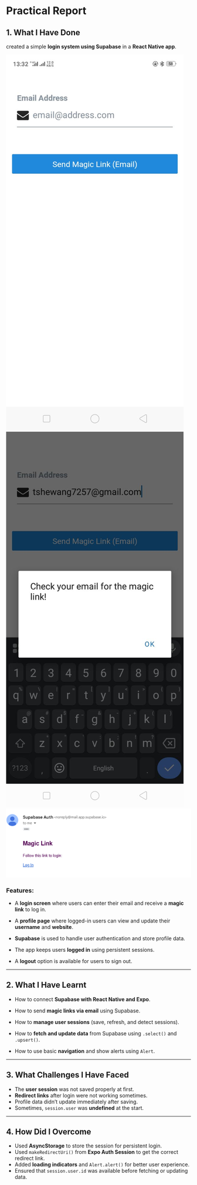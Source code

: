 # Practical Report

## 1. What I Have Done

created a simple **login system using Supabase** in a **React Native app**.

![alt text](assets/2.png)
![alt text](assets/1.png)
![alt text](assets/3.png)

### Features:
- A **login screen** where users can enter their email and receive a **magic link** to log in.

- A **profile page** where logged-in users can view and update their **username** and **website**.

- **Supabase** is used to handle user authentication and store profile data.

- The app keeps users **logged in** using persistent sessions.

- A **logout** option is available for users to sign out.

---

## 2. What I Have Learnt

- How to connect **Supabase with React Native and Expo**.

- How to send **magic links via email** using Supabase.

- How to **manage user sessions** (save, refresh, and detect sessions).

- How to **fetch and update data** from Supabase using `.select()` and `.upsert()`.

- How to use basic **navigation** and show alerts using `Alert`.

---

## 3. What Challenges I Have Faced

- The **user session** was not saved properly at first.
- **Redirect links** after login were not working sometimes.
- Profile data didn’t update immediately after saving.
- Sometimes, `session.user` was **undefined** at the start.

---

## 4. How Did I Overcome

- Used **AsyncStorage** to store the session for persistent login.
- Used `makeRedirectUri()` from **Expo Auth Session** to get the correct redirect link.
- Added **loading indicators** and `Alert.alert()` for better user experience.
- Ensured that `session.user.id` was available before fetching or updating data.

